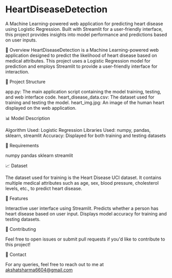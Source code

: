 # HeartDiseaseDetection
A Machine Learning-powered web application for predicting heart disease using Logistic Regression. Built with Streamlit for a user-friendly interface, this project provides insights into model performance and predictions based on user inputs.

🚀 Overview
HeartDiseaseDetection is a Machine Learning-powered web application designed to predict the likelihood of heart disease based on medical attributes. This project uses a Logistic Regression model for prediction and employs Streamlit to provide a user-friendly interface for interaction.

📂 Project Structure

app.py: The main application script containing the model training, testing, and web interface code.
heart_disease_data.csv: The dataset used for training and testing the model.
heart_img.jpg: An image of the human heart displayed on the web application.

📊 Model Description

Algorithm Used: Logistic Regression
Libraries Used: numpy, pandas, sklearn, streamlit
Accuracy: Displayed for both training and testing datasets

📂 Requirements

numpy
pandas
sklearn
streamlit

📈 Dataset

The dataset used for training is the Heart Disease UCI dataset. It contains multiple medical attributes such as age, sex, blood pressure, cholesterol levels, etc., to predict heart disease.

📝 Features

Interactive user interface using Streamlit.
Predicts whether a person has heart disease based on user input.
Displays model accuracy for training and testing datasets.

🤝 Contributing

Feel free to open issues or submit pull requests if you'd like to contribute to this project!

💬 Contact

For any queries, feel free to reach out to me at akshatsharma6604@gmail.com

